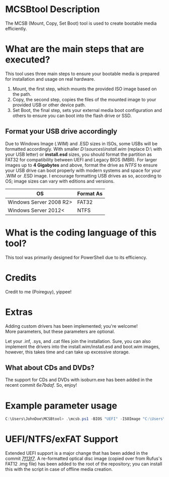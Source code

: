 # MCSBtool Description
The MCSB (Mount, Copy, Set Boot) tool is used to create bootable media efficiently.

# What are the main steps that are executed?
This tool uses three main steps to ensure your bootable media is prepared for installation and usage on real hardware.
1. Mount, the first step, which mounts the provided ISO image based on the path.
2. Copy, the second step, copies the files of the mounted image to your provided USB or other device path.
3. Set Boot, the final step, sets your external media boot configuration and others to ensure you can boot into the flash drive or SSD.

## Format your USB drive accordingly
Due to Windows Image (.WIM) and .ESD sizes in ISOs, some USBs will be formatted accordingly. With smaller _D:\sources\install.wim_ (replace D:\ with your USB letter) or **install.esd** sizes, you should format the partition as FAT32 for compatibility between UEFI and Legacy BIOS (MBR). For larger images up to **4 Gigabytes** and above, format the drive as _NTFS_ to ensure your USB drive can boot properly with modern systems and space for your .WIM or .ESD image. I encourage formatting USB drives as so, according to OS; image sizes can vary with editions and versions.

| OS                      | Format As |
|-------------------------|-----------|
| Windows Server 2008 R2> | FAT32     |
| Windows Server 2012<    | NTFS      |

# What is the coding language of this tool?
This tool was primarily designed for PowerShell due to its efficiency.

# Credits
Credit to me (Poireguy), yippee!

# Extras
Adding custom drivers has been implemented; you're welcome!
<br>More parameters, but these parameters are optional.

Let your .inf, .sys, and .cat files join the installation. Sure, you can also implement the
drivers into the install.wim/install.esd and boot.wim images, however, this takes time and can take up
excessive storage.

## What about CDs and DVDs?
The support for CDs and DVDs with isoburn.exe has been added in the recent commit _6e7bdaf_. So, enjoy!

# Example parameter usage
```PowerShell
C:\Users\JohnDoe\MCSBtool> .\mcsb.ps1 -BIOS "UEFI" -ISOImage "C:\Users\JohnDoe\images\Windows11.iso" -DrvPath "C:\Users\JohnDoe\MyDrivers\" -USBPath "F:\"
```

# UEFI/NTFS/exFAT Support
Extended UEFI support is a major change that has been added in the commit _[7f13f7](https://github.com/poireguy/MCSBtool/commit/7f13f703a8c1625ab0a861c866b59e62f46ba2ed)_.
A re-formatted optical disc image (copied over from Rufus's FAT12 .img file) has been added to the root of the repository; you can install this with the script in case of offline media creation.
